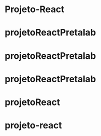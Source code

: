 # Projeto-React
# projetoReactPretalab
# projetoReactPretalab
# projetoReactPretalab
# projetoReact
# projeto-react
